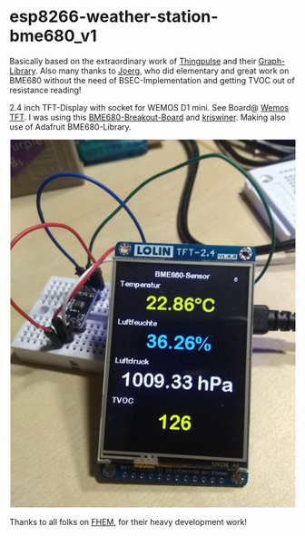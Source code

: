 # esp8266-weather-station-bme680_v1

Basically based on the extraordinary work of [Thingpulse](https://github.com/ThingPulse/esp8266-weather-station) and their 
[Graph-Library](https://github.com/ThingPulse/minigrafx). Also many thanks to
[Joerg](https://github.com/herrmannj/AirQuality), who did elementary and great work on BME680 without the need of BSEC-Implementation and getting TVOC out of resistance reading!

2.4 inch TFT-Display with socket for WEMOS D1 mini. See Board@ [Wemos TFT](https://www.exp-tech.de/displays/lcd/9184/wemos-tft-2.4-touch-shield).
I was using this [BME680-Breakout-Board](https://oshpark.com/shared_projects/LXuNziGd) and [kriswiner](https://github.com/kriswiner/BME680). Making also use of Adafruit BME680-Library.

![ESP8266 Weather Station with BME680-Sensor](https://github.com/juergs/esp8266-weather-station-bme680_v1/blob/master/WeaterStation-BME680-readings.png)

Thanks to all folks on [FHEM](https://forum.fhem.de/index.php/topic,52403.0.html), for their heavy development work!


